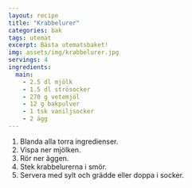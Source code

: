 ```yaml
---
layout: recipe
title: "Krabbelurer"
categories: bak
tags: utemat
excerpt: Bästa utematsbaket!
img: assets/img/krabbelurer.jpg
servings: 4
ingredients:
  main:
    - 2.5 dl mjölk
    - 1.5 dl strösocker
    - 270 g vetemjöl
    - 12 g bakpulver
    - 1 tsk vaniljsocker
    - 2 ägg
---
```


1. Blanda alla torra ingredienser.
2. Vispa ner mjölken.
3. Rör ner äggen.
4. Stek krabbelurerna i smör.
5. Servera med sylt och grädde eller doppa i socker.
